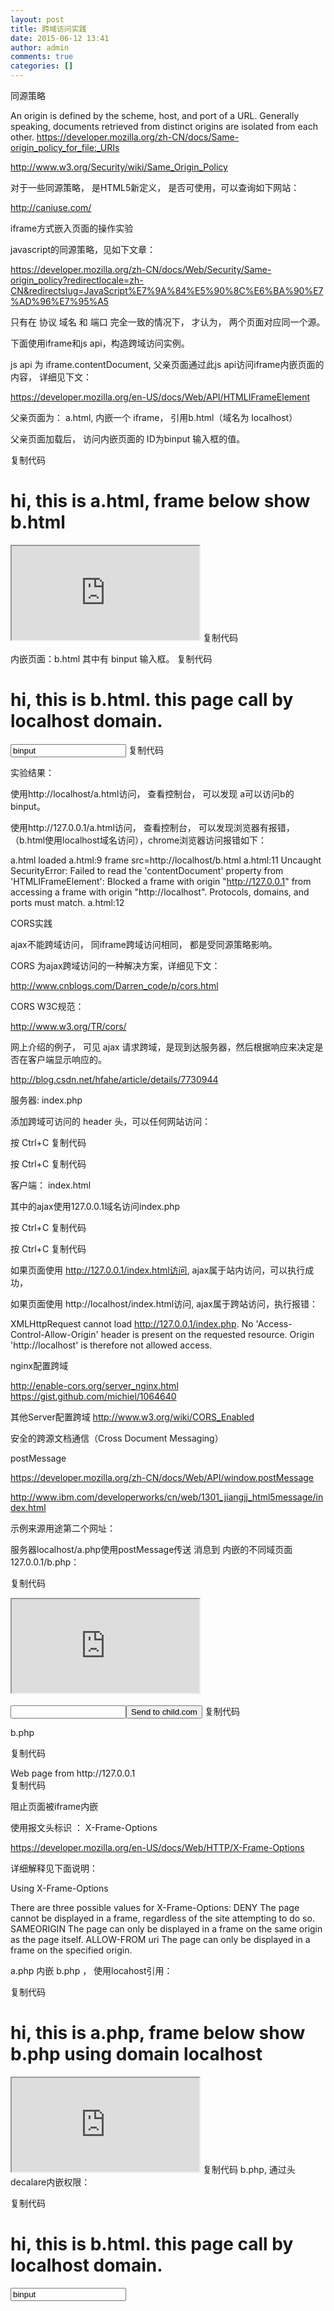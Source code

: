 ```yaml
---
layout: post
title: 跨域访问实践
date: 2015-06-12 13:41
author: admin
comments: true
categories: []
---
```


同源策略

An origin is defined by the scheme, host, and port of a URL. Generally speaking, documents retrieved from distinct origins are isolated from each other.
https://developer.mozilla.org/zh-CN/docs/Same-origin_policy_for_file:_URIs

http://www.w3.org/Security/wiki/Same_Origin_Policy

 

对于一些同源策略， 是HTML5新定义， 是否可使用，可以查询如下网站：

http://caniuse.com/

 

iframe方式嵌入页面的操作实验

javascript的同源策略，见如下文章：

https://developer.mozilla.org/zh-CN/docs/Web/Security/Same-origin_policy?redirectlocale=zh-CN&redirectslug=JavaScript%E7%9A%84%E5%90%8C%E6%BA%90%E7%AD%96%E7%95%A5 

只有在 协议 域名 和 端口 完全一致的情况下， 才认为， 两个页面对应同一个源。

 

下面使用iframe和js api，构造跨域访问实例。

js api 为 iframe.contentDocument, 父亲页面通过此js api访问iframe内嵌页面的内容，  详细见下文：

https://developer.mozilla.org/en-US/docs/Web/API/HTMLIFrameElement

 

父亲页面为： a.html, 内嵌一个 iframe， 引用b.html（域名为 localhost）

父亲页面加载后， 访问内嵌页面的 ID为binput 输入框的值。

复制代码
<html>
<body>
<h1>
hi, this is a.html, frame below show b.html
</h1>
<iframe src="http://localhost/b.html"></iframe>
<script type="text/javascript">
        window.onload = function(){
                console.log("a.html loaded");
                var frame = document.getElementsByTagName("iframe");
                console.log("frame src="+frame[0].src);
                var binput = frame[0].contentDocument.getElementById("binput");
                console.log("b.html binput value="+binput.value);
        }

</script>
</body>
</html>
复制代码
 
内嵌页面：b.html
其中有 binput 输入框。
复制代码
<html>
<body>
<h1>
hi, this is b.html. this page call by localhost domain.
</h1>
<input id="binput" value="binput"/>
</body>
</html>
复制代码
 

实验结果：

使用http://localhost/a.html访问， 查看控制台， 可以发现 a可以访问b的binput。

使用http://127.0.0.1/a.html访问， 查看控制台， 可以发现浏览器有报错， （b.html使用localhost域名访问），chrome浏览器访问报错如下：

 a.html loaded a.html:9
frame src=http://localhost/b.html a.html:11
Uncaught SecurityError: Failed to read the 'contentDocument' property from 'HTMLIFrameElement': Blocked a frame with origin "http://127.0.0.1" from accessing a frame with origin "http://localhost". Protocols, domains, and ports must match. a.html:12
 

CORS实践

ajax不能跨域访问， 同iframe跨域访问相同， 都是受同源策略影响。

CORS 为ajax跨域访问的一种解决方案，详细见下文：

 http://www.cnblogs.com/Darren_code/p/cors.html

CORS W3C规范：

http://www.w3.org/TR/cors/

 

网上介绍的例子， 可见 ajax 请求跨域，是现到达服务器，然后根据响应来决定是否在客户端显示响应的。

http://blog.csdn.net/hfahe/article/details/7730944

 

服务器: index.php 

添加跨域可访问的 header 头，可以任何网站访问：

按 Ctrl+C 复制代码

按 Ctrl+C 复制代码
 

客户端： index.html

其中的ajax使用127.0.0.1域名访问index.php

按 Ctrl+C 复制代码

按 Ctrl+C 复制代码
 

 如果页面使用 http://127.0.0.1/index.html访问, ajax属于站内访问，可以执行成功，

如果页面使用 http://localhost/index.html访问, ajax属于跨站访问，执行报错：

XMLHttpRequest cannot load http://127.0.0.1/index.php. No 'Access-Control-Allow-Origin' header is present on the requested resource. Origin 'http://localhost' is therefore not allowed access.  
  

nginx配置跨域

http://enable-cors.org/server_nginx.html
https://gist.github.com/michiel/1064640
 
其他Server配置跨域
http://www.w3.org/wiki/CORS_Enabled
 

安全的跨源文档通信（Cross Document Messaging）

postMessage

https://developer.mozilla.org/zh-CN/docs/Web/API/window.postMessage

http://www.ibm.com/developerworks/cn/web/1301_jiangjj_html5message/index.html

示例来源用途第二个网址：

 服务器localhost/a.php使用postMessage传送 消息到 内嵌的不同域页面 127.0.0.1/b.php：

复制代码
 <html> 
 <head> 
 <meta http-equiv="Content-Type" content="text/html; charset=UTF-8"> 
 <title>Test Cross-domain communication using HTML5</title> 
 <script type="text/JavaScript"> 
     function sendIt(){ 
         // 通过 postMessage 向子窗口发送数据
         document.getElementById("otherPage").contentWindow 
             .postMessage( 
                 document.getElementById("message").value, 
                "http://127.0.0.1/"
             ); 
     } 
 </script> 
 </head> 
 <body> 
     <!-- 通过 iframe 嵌入子页面 --> 
     <iframe src="http://127.0.0.1/b.php" 
                 id="otherPage"></iframe> 
     <br/><br/> 
     <input type="text" id="message"><input type="button" 
             value="Send to child.com" onclick="sendIt()" /> 
 </body> 
 </html>
复制代码
 

b.php

复制代码
<html> 
 <head> 
 <meta http-equiv="Content-Type" content="text/html; charset=UTF-8"> 
 <title>Web page from child.com</title> 
 <script type="text/JavaScript"> 
     //event 参数中有 data 属性，就是父窗口发送过来的数据
     window.addEventListener("message", function( event ) { 
         // 把父窗口发送过来的数据显示在子窗口中
       document.getElementById("content").innerHTML+=event.data+"<br/>"; 
     }, false ); 

 </script> 
 </head> 
 <body> 
     Web page from http://127.0.0.1 
     <div id="content"></div> 
 </body> 
 </html>
复制代码
 

 

阻止页面被iframe内嵌

使用报文头标识 ： X-Frame-Options

https://developer.mozilla.org/en-US/docs/Web/HTTP/X-Frame-Options

 

详细解释见下面说明：

Using X-Frame-Options

There are three possible values for X-Frame-Options:
DENY
The page cannot be displayed in a frame, regardless of the site attempting to do so.
SAMEORIGIN
The page can only be displayed in a frame on the same origin as the page itself.
ALLOW-FROM uri
The page can only be displayed in a frame on the specified origin.
 

a.php 内嵌 b.php ， 使用locahost引用：

复制代码
<html>
<body>
<h1>
hi, this is a.php, frame below show b.php using domain localhost
</h1>
<iframe src="http://localhost/b.php"></iframe>
</body>
</html>
复制代码
b.php, 通过头decalare内嵌权限：

复制代码
<?php
//header("X-Frame-Options: DENY"); // 不管地址栏访问 localhost/a.php 还是 127.0.0.1/a.php，都不能显示b.php
//header("X-Frame-Options: SAMEORIGIN"); // 只有使用 localhost/a.php，才能能显示b.php
header("X-Frame-Options: ALLOW-FROM 127.0.0.1"); // 即使使用 127.0.0.1/a.php，也能显示b.php
?>

<html>
<body>
<h1>
hi, this is b.html. this page call by localhost domain.
</h1>
<input id="binput" value="binput"/>
</body>
</html>
